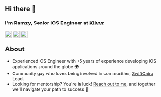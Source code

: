 ## Hi there 🚀
### I'm Ramzy, Senior iOS Engineer at [Klivvr](https://www.klivvr.com)

<a href="https://twitter.com/iramzy_dev">
  <img align="left" alt="Ramzy's Twitter" width="22px" src="https://cdn.jsdelivr.net/npm/simple-icons@v3/icons/twitter.svg" />
</a>
<a href="https://www.linkedin.com/in/iramzyy/">
  <img align="left" alt="Ramzy's Linkdein" width="22px" src="https://cdn.jsdelivr.net/npm/simple-icons@v3/icons/linkedin.svg" />
</a>
</a>
<a href="https://medium.com/@ramzy.2871">
  <img align="left" alt="Ramzy's Medium" width="22px" src="https://cdn.jsdelivr.net/npm/simple-icons@v3/icons/medium.svg" />
</a>

<br/>

## About
- Experienced iOS Engineer with +5 years of experience developing iOS applications around the globe 🌍
- Community guy who loves being involved in communities, [SwiftCairo](https://github.com/SwiftCairo) Lead.
- Looking for mentorship? You're in luck! [Reach out to me](https://adplist.org/mentors/ahmed-ramzy-Uzve?session=37279-mentorship-session), and together we'll navigate your path to success 🚀
